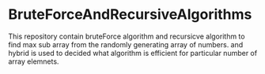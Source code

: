 # BruteForceAndRecursiveAlgorithms
This repository contain bruteForce algorithm and recursicve algorithm
to find max sub array from the randomly generating array of numbers.
and hybrid is used to decided what algorithm is efficient 
for particular number of array elemnets.
